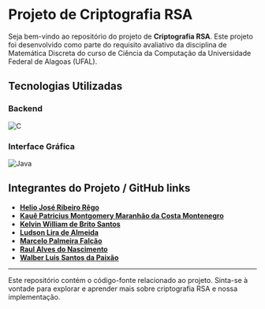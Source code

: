 # Projeto de Criptografia RSA

Seja bem-vindo ao repositório do projeto de **Criptografia RSA**. Este projeto foi desenvolvido como parte do requisito avaliativo da disciplina de Matemática Discreta do curso de Ciência da Computação da Universidade Federal de Alagoas (UFAL).

## Tecnologias Utilizadas

### Backend
![C](https://img.shields.io/badge/C-000?style=for-the-badge&logo=c)

### Interface Gráfica
![Java](https://img.shields.io/badge/Java-000?style=for-the-badge&logo=java)

## Integrantes do Projeto / GitHub links
- [**Helio José Ribeiro Rêgo**](https://github.com/HelioJoseRR)
- [**Kauê Patricius Montgomery Maranhão da Costa Montenegro**](https://github.com/Kcodesufal)
- [**Kelvin William de Brito Santos**](https://github.com/kelvinwbsantos)
- [**Ludson Lira de Almeida**](https://github.com/ludsno)
- [**Marcelo Palmeira Falcão**](https://github.com/MarceloPalmeira)
- [**Raul Alves do Nascimento**](https://github.com/RaulAlvesC)
- [**Walber Luis Santos da Paixão**](https://github.com/walberluis)
--------------------
Este repositório contém o código-fonte relacionado ao projeto. Sinta-se à vontade para explorar e aprender mais sobre criptografia RSA e nossa implementação.

